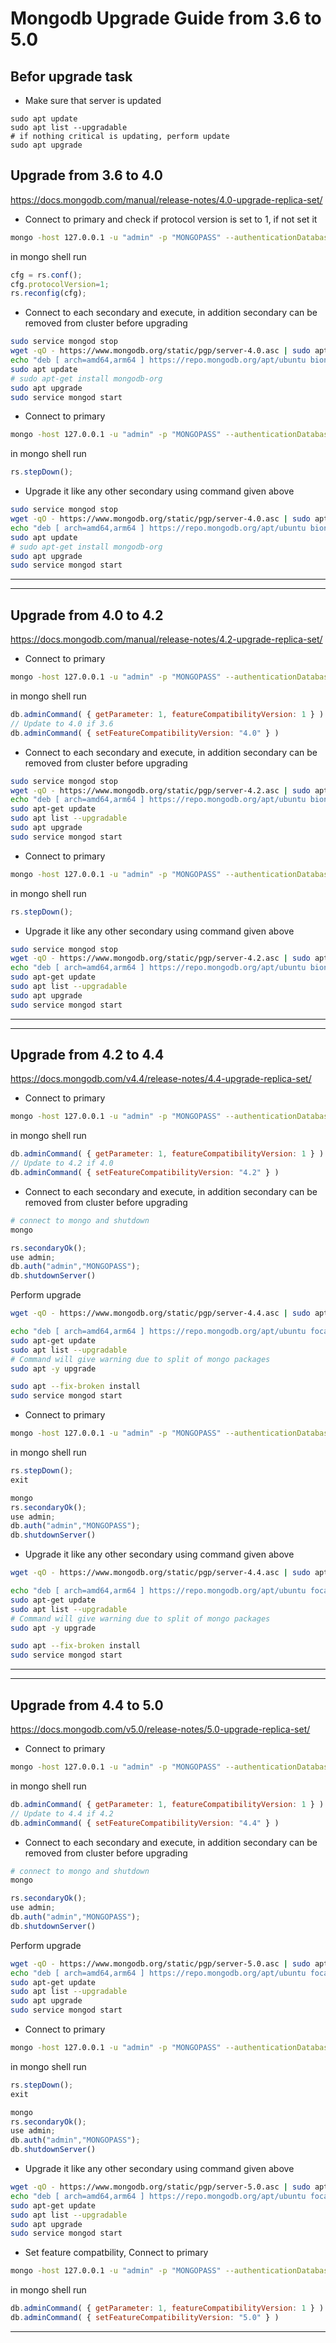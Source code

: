# Mongodb Upgrade Guide from 3.6 to 5.0

## Befor upgrade task
* Make sure that server is updated
```
sudo apt update
sudo apt list --upgradable
# if nothing critical is updating, perform update
sudo apt upgrade
```


## Upgrade from 3.6 to 4.0
https://docs.mongodb.com/manual/release-notes/4.0-upgrade-replica-set/

* Connect to primary and check if protocol version is set to 1, if not set it
```bash
mongo -host 127.0.0.1 -u "admin" -p "MONGOPASS" --authenticationDatabase "admin"
```
in mongo shell run
```js
cfg = rs.conf();
cfg.protocolVersion=1;
rs.reconfig(cfg);
```

* Connect to each secondary and execute, in addition secondary can be removed from cluster before upgrading
```bash
sudo service mongod stop
wget -qO - https://www.mongodb.org/static/pgp/server-4.0.asc | sudo apt-key add -
echo "deb [ arch=amd64,arm64 ] https://repo.mongodb.org/apt/ubuntu bionic/mongodb-org/4.0 multiverse" | sudo tee /etc/apt/sources.list.d/mongodb-org-4.0.list
sudo apt update
# sudo apt-get install mongodb-org
sudo apt upgrade
sudo service mongod start
```

* Connect to primary
```bash
mongo -host 127.0.0.1 -u "admin" -p "MONGOPASS" --authenticationDatabase "admin"
```
in mongo shell run
```javascript
rs.stepDown();
```
* Upgrade it like any other secondary using command given above
```bash
sudo service mongod stop
wget -qO - https://www.mongodb.org/static/pgp/server-4.0.asc | sudo apt-key add -
echo "deb [ arch=amd64,arm64 ] https://repo.mongodb.org/apt/ubuntu bionic/mongodb-org/4.0 multiverse" | sudo tee /etc/apt/sources.list.d/mongodb-org-4.0.list
sudo apt update
# sudo apt-get install mongodb-org
sudo apt upgrade
sudo service mongod start
```

-----------
-----------

## Upgrade from 4.0 to 4.2
https://docs.mongodb.com/manual/release-notes/4.2-upgrade-replica-set/
* Connect to primary 
```bash
mongo -host 127.0.0.1 -u "admin" -p "MONGOPASS" --authenticationDatabase "admin"
```
in mongo shell run
```js
db.adminCommand( { getParameter: 1, featureCompatibilityVersion: 1 } )
// Update to 4.0 if 3.6
db.adminCommand( { setFeatureCompatibilityVersion: "4.0" } )
```

* Connect to each secondary and execute, in addition secondary can be removed from cluster before upgrading

```bash
sudo service mongod stop
wget -qO - https://www.mongodb.org/static/pgp/server-4.2.asc | sudo apt-key add -
echo "deb [ arch=amd64,arm64 ] https://repo.mongodb.org/apt/ubuntu bionic/mongodb-org/4.2 multiverse" | sudo tee /etc/apt/sources.list.d/mongodb-org-4.2.list
sudo apt-get update
sudo apt list --upgradable
sudo apt upgrade
sudo service mongod start
```

* Connect to primary
```bash
mongo -host 127.0.0.1 -u "admin" -p "MONGOPASS" --authenticationDatabase "admin"
```
in mongo shell run
```javascript
rs.stepDown();
```
* Upgrade it like any other secondary using command given above
```bash
sudo service mongod stop
wget -qO - https://www.mongodb.org/static/pgp/server-4.2.asc | sudo apt-key add -
echo "deb [ arch=amd64,arm64 ] https://repo.mongodb.org/apt/ubuntu bionic/mongodb-org/4.2 multiverse" | sudo tee /etc/apt/sources.list.d/mongodb-org-4.2.list
sudo apt-get update
sudo apt list --upgradable
sudo apt upgrade
sudo service mongod start
```
------------
------------

## Upgrade from 4.2 to 4.4
https://docs.mongodb.com/v4.4/release-notes/4.4-upgrade-replica-set/
* Connect to primary 
```bash
mongo -host 127.0.0.1 -u "admin" -p "MONGOPASS" --authenticationDatabase "admin"
```
in mongo shell run
```js
db.adminCommand( { getParameter: 1, featureCompatibilityVersion: 1 } )
// Update to 4.2 if 4.0
db.adminCommand( { setFeatureCompatibilityVersion: "4.2" } )
```


* Connect to each secondary and execute, in addition secondary can be removed from cluster before upgrading
```bash
# connect to mongo and shutdown
mongo
```

```javascript
rs.secondaryOk();
use admin;
db.auth("admin","MONGOPASS");
db.shutdownServer()
```
Perform upgrade
```bash
wget -qO - https://www.mongodb.org/static/pgp/server-4.4.asc | sudo apt-key add -

echo "deb [ arch=amd64,arm64 ] https://repo.mongodb.org/apt/ubuntu focal/mongodb-org/4.4 multiverse" | sudo tee /etc/apt/sources.list.d/mongodb-org-4.4.list
sudo apt-get update
sudo apt list --upgradable
# Command will give warning due to split of mongo packages
sudo apt -y upgrade

sudo apt --fix-broken install
sudo service mongod start
```

* Connect to primary
```bash
mongo -host 127.0.0.1 -u "admin" -p "MONGOPASS" --authenticationDatabase "admin"
```
in mongo shell run
```javascript
rs.stepDown();
exit

mongo
rs.secondaryOk();
use admin;
db.auth("admin","MONGOPASS");
db.shutdownServer()
```
* Upgrade it like any other secondary using command given above
```bash
wget -qO - https://www.mongodb.org/static/pgp/server-4.4.asc | sudo apt-key add -

echo "deb [ arch=amd64,arm64 ] https://repo.mongodb.org/apt/ubuntu focal/mongodb-org/4.4 multiverse" | sudo tee /etc/apt/sources.list.d/mongodb-org-4.4.list
sudo apt-get update
sudo apt list --upgradable
# Command will give warning due to split of mongo packages
sudo apt -y upgrade

sudo apt --fix-broken install
sudo service mongod start
```
------------
------------

## Upgrade from 4.4 to 5.0
https://docs.mongodb.com/v5.0/release-notes/5.0-upgrade-replica-set/
* Connect to primary 
```bash
mongo -host 127.0.0.1 -u "admin" -p "MONGOPASS" --authenticationDatabase "admin"
```
in mongo shell run
```js
db.adminCommand( { getParameter: 1, featureCompatibilityVersion: 1 } )
// Update to 4.4 if 4.2
db.adminCommand( { setFeatureCompatibilityVersion: "4.4" } )
```


* Connect to each secondary and execute, in addition secondary can be removed from cluster before upgrading
```bash
# connect to mongo and shutdown
mongo
```

```javascript
rs.secondaryOk();
use admin;
db.auth("admin","MONGOPASS");
db.shutdownServer()
```
Perform upgrade
```bash
wget -qO - https://www.mongodb.org/static/pgp/server-5.0.asc | sudo apt-key add -
echo "deb [ arch=amd64,arm64 ] https://repo.mongodb.org/apt/ubuntu focal/mongodb-org/5.0 multiverse" | sudo tee /etc/apt/sources.list.d/mongodb-org-5.0.list
sudo apt-get update
sudo apt list --upgradable
sudo apt upgrade
sudo service mongod start
```

* Connect to primary
```bash
mongo -host 127.0.0.1 -u "admin" -p "MONGOPASS" --authenticationDatabase "admin"
```
in mongo shell run
```javascript
rs.stepDown();
exit

mongo
rs.secondaryOk();
use admin;
db.auth("admin","MONGOPASS");
db.shutdownServer()
```
* Upgrade it like any other secondary using command given above
```bash
wget -qO - https://www.mongodb.org/static/pgp/server-5.0.asc | sudo apt-key add -
echo "deb [ arch=amd64,arm64 ] https://repo.mongodb.org/apt/ubuntu focal/mongodb-org/5.0 multiverse" | sudo tee /etc/apt/sources.list.d/mongodb-org-5.0.list
sudo apt-get update
sudo apt list --upgradable
sudo apt upgrade
sudo service mongod start
```

* Set feature compatbility, Connect to primary 
```bash
mongo -host 127.0.0.1 -u "admin" -p "MONGOPASS" --authenticationDatabase "admin"
```
in mongo shell run
```js
db.adminCommand( { getParameter: 1, featureCompatibilityVersion: 1 } )
db.adminCommand( { setFeatureCompatibilityVersion: "5.0" } )
```
---------